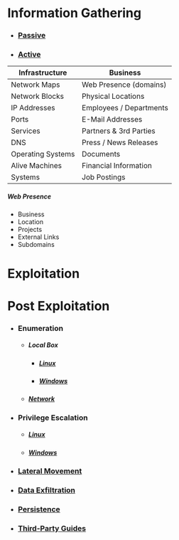# Information Gathering
  * ### [Passive](../Techniques/InformationGathering/README.md#Passive)
  * ### [Active](../Techniques/InformationGathering/README.md#Active)

| Infrastructure    | Business                |
|-------------------|-------------------------|
| Network Maps      | Web Presence (domains)  |
| Network Blocks    | Physical Locations      |
| IP Addresses      | Employees / Departments |
| Ports             | E-Mail Addresses        |
| Services          | Partners & 3rd Parties  |
| DNS               | Press / News Releases   |
| Operating Systems | Documents               |
| Alive Machines    | Financial Information   |
| Systems           | Job Postings            |

##### Web Presence
* Business
* Location
* Projects
* External Links
* Subdomains

# Exploitation

# Post Exploitation
  * ### Enumeration
    * ##### Local Box
      * ##### [Linux](Enumeration/Linux/README.md)
      * ##### [Windows](Enumeration/Windows/README.md)
    * ##### [Network](../Tools/ActiveRecon/README.md)
  * ### Privilege Escalation
      * ##### [Linux](PrivEsc/Linux/README.md)
      * ##### [Windows](PrivEsc/Windows/README.md)
  * ### [Lateral Movement](LateralMovement/README.md)
  * ### [Data Exfiltration](DataExfiltration/README.md)
  * ### [Persistence](Persistence/README.md)
  * ### [Third-Party Guides](PostExploitation/ThirdParty.md)

